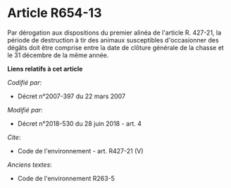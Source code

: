 # Article R654-13

Par dérogation aux dispositions du premier alinéa de l'article R. 427-21, la période de destruction à tir des animaux
susceptibles d'occasionner des dégâts doit être comprise entre la date de clôture générale de la chasse et le 31 décembre de
la même année.

**Liens relatifs à cet article**

_Codifié par_:

  - Décret n°2007-397 du 22 mars 2007

_Modifié par_:

  - Décret n°2018-530 du 28 juin 2018 - art. 4

_Cite_:

  - Code de l'environnement - art. R427-21 (V)

_Anciens textes_:

  - Code de l'environnement R263-5
